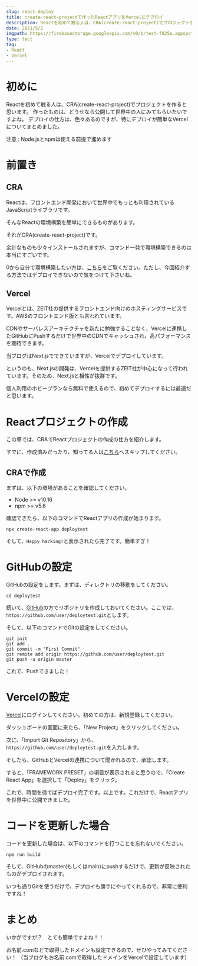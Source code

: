 ```yaml
---
slug: react-deploy
title: create-react-projectで作ったReactアプリをVercelにデプロイ
description: Reactを初めて触る人は、CRA(create-react-project)でプロジェクトを作ると思います。作ったものは、どうせなら公開して世界中の人にみてもらいたいですよね。デプロイの仕方は、色々あるのですが、特にデプロイが簡単なVercelについてまとめました。
date: 2021/5/2
imgpath: https://firebasestorage.googleapis.com/v0/b/test-f825e.appspot.com/o/images%2Fblog%2Fblog-icon%2Freact-2.svg?alt=media&token=deb078bd-642f-4f12-b2b1-12bc29572368
type: tect
tag: 
- React
- Vercel
---
```


# 初めに
Reactを初めて触る人は、CRA(create-react-project)でプロジェクトを作ると思います。
作ったものは、どうせなら公開して世界中の人にみてもらいたいですよね。
デプロイの仕方は、色々あるのですが、特にデプロイが簡単なVercelについてまとめました。

注意 : Node.jsとnpmは使える前提で進めます

# 前置き
## CRA
Reactは、フロントエンド開発において世界中でもっとも利用されているJavaScriptライブラリです。

そんなReactの環境構築を簡単にできるものがあります。

それがCRA(create-react-project)です。


余計なものも少々インストールされますが、コマンド一発で環境構築できるのは本当にすごいです。


0から自分で環境構築したい方は、[こちら](https://nosuke-blog.site/blog/webpack-babel-react)をご覧ください。ただし、今回紹介する方法ではデプロイできないので気をつけて下さいね。

## Vercel
Vercelとは、ZEIT社の提供するフロントエンド向けのホスティングサービスです。AWSのフロントエンド版とも言われています。

CDNやサーバレスアーキテクチャを新たに勉強することなく、Vercelに連携したGitHubにPushするだけで世界中のCDNでキャッシュされ、高パフォーマンスを期待できます。

当ブログはNext.jsでできていますが、Vercelでデプロイしています。

というのも、Next.jsの開発は、Vercelを提供するZEIT社が中心になって行われています。そのため、Next.jsと相性が抜群です。

個人利用のホビープランなら無料で使えるので、初めてデプロイするには最適だと思います。

# Reactプロジェクトの作成
この章では、CRAでReactプロジェクトの作成の仕方を紹介します。

すでに、作成済みだったり、知ってる人は[こちら](https://nosuke-blog.site/blog/react-deploy#GitHubの設定)へスキップしてください。

## CRAで作成
まずは、以下の環境があることを確認してください。

- Node >= v10.16
- npm >= v5.6

確認できたら、以下のコマンドでReactアプリの作成が始まります。
```none
npx create-react-app deploytest
```
そして、`Happy hacking!`と表示されたら完了です。簡単すぎ！

# GitHubの設定
GitHubの設定をします。まずは、ディレクトリの移動をしてください。
```none
cd deploytest
```
続いて、[GitHub](https://github.com/)の方でリポジトリを作成しておいてください。ここでは、`https://github.com/user/deploytest.git`とします。

そして、以下のコマンドでGitの設定をしてください。
```none
git init
git add .
git commit -m "First Commit"
git remote add origin https://github.com/user/deploytest.git
git push -u origin master
```
これで、Pushできました！

# Vercelの設定
[Vercel](https://vercel.com)にログインしてください。初めての方は、新規登録してください。

ダッシュボードの画面に来たら、「New Project」をクリックしてください。

次に、「Import Git Repository」から、`https://github.com/user/deploytest.git`を入力します。

そしたら、GitHubとVercelの連携について聞かれるので、承認します。

すると、「FRAMEWORK PRESET」の項目が表示されると思うので、「Create React App」を選択して「Deploy」をクリック。

これで、時間を待てばデプロイ完了です。以上です。これだけで、Reactアプリを世界中に公開できました。

# コードを更新した場合
コードを更新した場合は、以下のコマンドを打つことを忘れないでください。

```none
npm run build
```

そして、GitHubのmaster(もしくはmain)にpushするだけで、更新が反映されたものがデプロイされます。

いつも通りGitを使うだけで、デプロイも勝手にやってくれるので、非常に便利ですね！

# まとめ
いかがですが？　とても簡単ですよね！！

お名前.comなどで取得したドメインも設定できるので、ぜひやってみてください！
（当ブログもお名前.comで取得したドメインをVercelで設定しています）